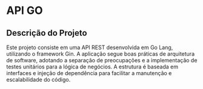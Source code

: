 # API GO

## Descrição do Projeto

Este projeto consiste em uma API REST desenvolvida em Go Lang, utilizando o framework Gin. A aplicação segue boas práticas de arquitetura de software, adotando a separação de preocupações e a implementação de testes unitários para a lógica de negócios. A estrutura é baseada em interfaces e injeção de dependência para facilitar a manutenção e escalabilidade do código.

